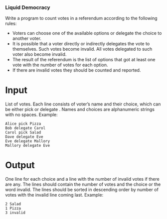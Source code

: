 ### Liquid Democracy

Write a program to count votes in a referendum according to the following rules:
* Voters can choose one of the available options or delegate the choice to another voter.
* It is possible that a voter directly or indirectly delegates the vote to themselves. Such
votes become invalid. All votes delegated to such voter also become invalid.
* The result of the referendum is the list of options that got at least one vote with the
number of votes for each option.
* If there are invalid votes they should be counted and reported.

# Input
List of votes.
Each line consists of voter’s name and their choice, which can be either pick <choice>or delegate <name>. Names and choices are alphanumeric strings with no spaces. Example:
```
Alice pick Pizza
Bob delegate Carol
Carol pick Salad
Dave delegate Eve
Eve delegate Mallory
Mallory delegate Eve
```

# Output
One line for each choice and a line with the number of invalid votes if there are any. The lines
should contain the number of votes and the choice or the word invalid. The lines should be
sorted in descending order by number of votes with the invalid line coming last. Example:
```
2 Salad
1 Pizza
3 invalid
```
